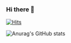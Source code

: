 

### Hi there 👋
<!--
**YuDeokRin/YuDeokRin** is a ✨ _special_ ✨ repository because its `README.md` (this file) appears on your GitHub profile.

Here are some ideas to get you started:

- 🔭 I’m currently working on ...
- 🌱 I’m currently learning ...
- 👯 I’m looking to collaborate on ...
- 🤔 I’m looking for help with ...
- 💬 Ask me about ...
- 📫 How to reach me: ...
- 😄 Pronouns: ...
- ⚡ Fun fact: ...
-->

[![Hits](https://hits.seeyoufarm.com/api/count/incr/badge.svg?url=https%3A%2F%2Fgithub.com%2Fgjbae1212%2Fhit-counter&count_bg=%23FFF600&title_bg=%23F10505&icon=mcdonalds.svg&icon_color=%23E7E7E7&title=Mcdonalds&edge_flat=false)](https://hits.seeyoufarm.com)


![Anurag's GitHub stats](https://github-readme-stats.vercel.app/api?username=YuDeokRin&theme=highcontrast&show_icons=true)


